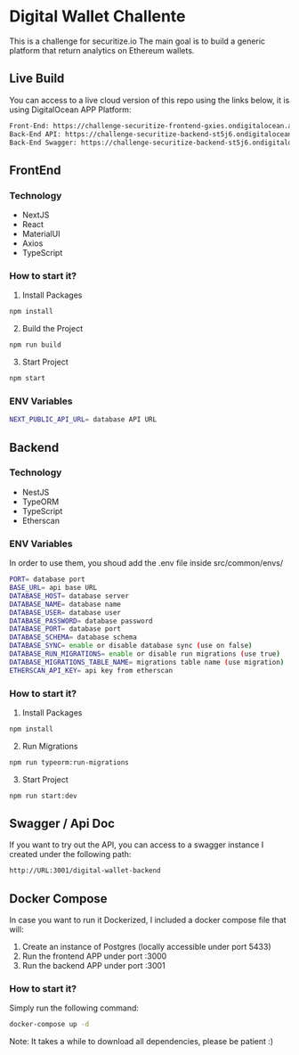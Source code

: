 # Digital Wallet Challente
This is a challenge for securitize.io
The main goal is to build a generic platform that return analytics on Ethereum wallets.

## Live Build
You can access to a live cloud version of this repo using the links below, it is using DigitalOcean APP Platform:
   ```sh
  Front-End: https://challenge-securitize-frontend-gxies.ondigitalocean.app/
  Back-End API: https://challenge-securitize-backend-st5j6.ondigitalocean.app/walletAPI
  Back-End Swagger: https://challenge-securitize-backend-st5j6.ondigitalocean.app/digital-wallet-backend
  ```

## FrontEnd

### Technology
* NextJS
* React
* MaterialUI
* Axios
* TypeScript

### How to start it?

1. Install Packages
  ```sh
  npm install
  ```
2. Build the Project
  ```sh
  npm run build
  ```
3. Start Project
  ```sh
  npm start
  ```

### ENV Variables
  
```sh
NEXT_PUBLIC_API_URL= database API URL
```

## Backend

### Technology

* NestJS
* TypeORM
* TypeScript
* Etherscan

### ENV Variables
  
In order to use them, you shoud add the .env file inside src/common/envs/
  
```sh
PORT= database port
BASE_URL= api base URL
DATABASE_HOST= database server 
DATABASE_NAME= database name
DATABASE_USER= database user
DATABASE_PASSWORD= database password
DATABASE_PORT= database port
DATABASE_SCHEMA= database schema
DATABASE_SYNC= enable or disable database sync (use on false)
DATABASE_RUN_MIGRATIONS= enable or disable run migrations (use true)
DATABASE_MIGRATIONS_TABLE_NAME= migrations table name (use migration)
ETHERSCAN_API_KEY= api key from etherscan
```

### How to start it?
1. Install Packages
  ```sh
  npm install
  ```
2. Run Migrations
  ```sh
  npm run typeorm:run-migrations
  ```
3. Start Project
  ```sh
  npm run start:dev
  ```

## Swagger / Api Doc

If you want to try out the API, you can access to a swagger instance I created under the following path:

  ```sh
  http://URL:3001/digital-wallet-backend
  ```


## Docker Compose

In case you want to run it Dockerized, I included a docker compose file that will:

1. Create an instance of Postgres (locally accessible under port 5433)
2. Run the frontend APP under port :3000
3. Run the backend APP under port :3001

### How to start it?

Simply run the following command:

  ```sh
  docker-compose up -d
  ```
Note: It takes a while to download all dependencies, please be patient :) 